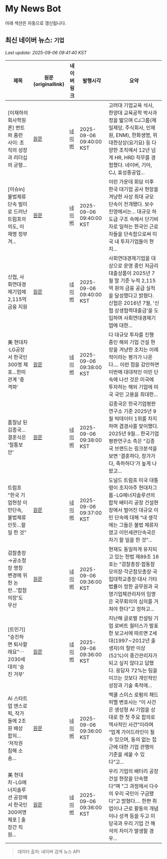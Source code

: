 # My News Bot

아래 섹션은 자동으로 갱신됩니다.

<!-- NEWS:START -->
## 최신 네이버 뉴스: `기업`
_Last update: 2025-09-06 09:41:40 KST_

| 제목 | 원문(originallink) | 네이버 링크 | 발행시각 | 요약 |
|---|---|---|---|---|
| [이재하의 회사학원론] 번트와 홈런 사이: 조직의 성장과 리더십의 균형... | [원문](https://www.lecturernews.com/news/articleView.html?idxno=186354) | [네이버](https://www.lecturernews.com/news/articleView.html?idxno=186354) | 2025-09-06 09:40:00 KST | 고려대 기업교육 석사, 한양대 교육공학 박사과정을 밟으며 CJ그룹(제일제당, 주식회사, 인재원, ENM), 한화생명, 위대한상상(요기요) 등 다양한 조직에서 12년 넘게 HR, HRD 직무를 경험했다. 네이버, 기아, CJ, 효성중공업... |
| [이슈in] 불법체류 단속 빌미로 드러난 트럼프의 의도, 이재명 정부 겨... | [원문](https://www.newscj.com/news/articleView.html?idxno=3314616) | [네이버](https://www.newscj.com/news/articleView.html?idxno=3314616) | 2025-09-06 09:40:00 KST | 이런 가운데 회담 이후 한국 대기업 공사 현장을 겨냥한 사상 최대 규모 단속이 전개됐다. 보수 진영에서는... 대규모 하도급 구조 속에서 단기비자로 일하는 한국인 근로자들을 단속함으로써 미국 내 투자기업들이 현지... |
| 신협, 사회연대경제기업에 2,115억 금융 지원 | [원문](http://www.newsbrite.net/news/articleView.html?idxno=193124) | [네이버](http://www.newsbrite.net/news/articleView.html?idxno=193124) | 2025-09-06 09:40:00 KST | 사회연대경제기업을 대상으로 운영 중인 저금리 대출상품이 2025년 7월 말 기준 누적 2,115억 원의 금융 공급 실적을 달성했다고 밝혔다. 신협은 2016년 7월, '신협 상생협력대출금'을 도입하며 사회연대경제기업에 대한... |
| 美 현대차·LG공장서 한국인 300명 체포…한미 관계 '충격파' | [원문](http://www.hansbiz.co.kr/news/articleView.html?idxno=774363) | [네이버](http://www.hansbiz.co.kr/news/articleView.html?idxno=774363) | 2025-09-06 09:38:00 KST | 다 대규모 투자를 진행 중인 해외 기업 건설 현장을 겨냥한 조치는 이례적이라는 평가가 나온다.... 이런 점을 감안하면 이번에 대대적인 이민 단속에 나선 것은 미국에 투자하는 해외 기업에 미국 국민 고용을 최대한... |
| 품절남 된 김종국… 결혼식은 '철통보안' | [원문](https://www.hankookilbo.com/News/Read/A2025090609340002478?did=NA) | [네이버](https://m.entertain.naver.com/article/469/0000885715) | 2025-09-06 09:38:00 KST | 김종국은 한국기업평판연구소 기준 2025년 9월 빅데이터 1위를 차지하며 겹경사를 맞이했다. 2025년 9월... 한국기업평판연구소 측은 "김종국 브랜드는 링크분석을 보면 '결혼하다, 장가가다, 축하하다'가 높게 나왔고... |
| 트럼프 "한국 기업현장 이민단속, 불법체류인듯…할 일 한 것” | [원문](https://news.tvchosun.com/site/data/html_dir/2025/09/06/2025090690016.html) | [네이버](https://n.news.naver.com/mnews/article/448/0000555005?sid=104) | 2025-09-06 09:37:00 KST | 도널드 트럼프 미국 대통령이 조지아주 현대차그룹-LG에너지솔루션의 합작 배터리 공장 건설현장에서 벌어진 대규모 이민 단속에 대해 “내 생각에는 그들은 불법 체류자였고 이민세관단속국은 자기 할 일을 한 것”... |
| 검찰총장→공소청장 명칭 변경에 위헌 논란…'합참의장'도 무산 | [원문](https://www.ikbc.co.kr/article/view/kbc202509060010) | [네이버](https://n.news.naver.com/mnews/article/660/0000092366?sid=100) | 2025-09-06 09:36:00 KST | 현재도 동일하게 유지되고 있는 헌법 제89조 16호는 "검찰총장·합동참모의장·각군참모총장·국립대학교총장·대사 기타 법률이 정한 공무원과 국영기업체관리자의 임명은 국무회의의 심의를 거쳐야 한다"고 정하고... |
| [트민기] "승진하면 퇴사할래요"⋯2030세대의 '승진 거부' | [원문](https://www.jjan.kr/article/20250905580050) | [네이버](https://www.jjan.kr/article/20250905580050) | 2025-09-06 09:36:00 KST | 지난해 글로벌 컨설팅 기업 로버트 월터스가 발표한 보고서에 따르면 Z세대(1997∼2012년 출생자)의 절반 이상(52%)이 중간관리자가 되고 싶지 않다고 답했다. 응답자 72%는 팀을 이끄는 것보다 개인적인 성장과 기술 축적에... |
| AI 스타트업 앤스로픽, 작가들에 2조원 배상 합의… ‘저작권 침해 소송... | [원문](https://www.dt.co.kr/article/12016278?ref=naver) | [네이버](https://n.news.naver.com/mnews/article/029/0002980485?sid=105) | 2025-09-06 09:36:00 KST | 맥쿨 스미스 로펌의 채드 허멜 변호사는 “이 사건은 생성형 AI 기업을 상대로 한 첫 주요 합의로 역사적인 사건”이라며 “업계 가이드라인이 될 수 있으며, 동의 없는 접근에 대한 기업 관행의 기준을 세울 수 있다”고... |
| 美 현대차-LG에너지솔루션 공장에서 한국인 300여명 체포 \| 출장간 직원... | [원문](http://monthly.chosun.com/client/mdaily/daily_view.asp?idx=22868&Newsnumb=20250922868) | [네이버](http://monthly.chosun.com/client/mdaily/daily_view.asp?idx=22868&Newsnumb=20250922868) | 2025-09-06 09:36:00 KST | 우리 기업의 배터리 공장 건설 현장을 단속했다"며 "그 과정에서 다수의 우리 국민이 구금됐다"고 밝혔다.... 한편 취업이나 근로 활동의 개념이나 성격 등을 두고 미 당국과 우리 기업 간 해석의 차이가 발생할 경우... |

> 데이터 출처: 네이버 검색 뉴스 API
<!-- NEWS:END -->
